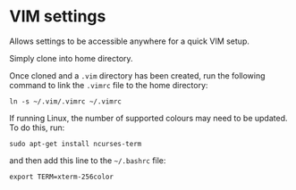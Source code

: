 # VIM settings

Allows settings to be accessible anywhere for a quick VIM setup.

Simply clone into home directory.

Once cloned and a <code>.vim</code> directory has been created, run the following command to link the <code>.vimrc</code> file to the home directory:

<code>ln -s ~/.vim/.vimrc ~/.vimrc</code>

If running Linux, the number of supported colours may need to be updated. To do this, run:

<code>sudo apt-get install ncurses-term</code>

and then add this line to the <code>~/.bashrc</code> file:

<code>export TERM=xterm-256color</code>
